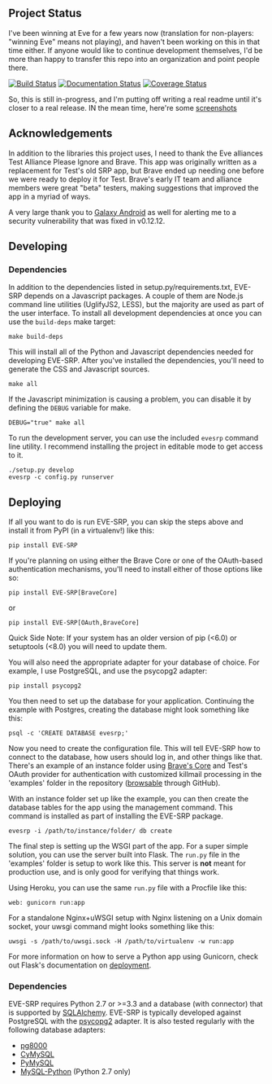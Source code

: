 ## Project Status
I've been winning at Eve for a few years now (translation for non-players:
"winning Eve" means not playing), and haven't been working on this in that time
either. If anyone would like to continue development themselves, I'd be more than
happy to transfer this repo into an organization and point people there.

[![Build Status](https://travis-ci.org/paxswill/evesrp.svg?branch=master)](https://travis-ci.org/paxswill/evesrp)
[![Documentation Status](https://readthedocs.org/projects/eve-srp/badge/?version=master)](https://readthedocs.org/projects/eve-srp/?badge=master)
[![Coverage Status](https://coveralls.io/repos/paxswill/evesrp/badge.svg?branch=master&service=github)](https://coveralls.io/github/paxswill/evesrp?branch=master)

So, this is still in-progress, and I'm putting off writing a real readme until
it's closer to a real release. IN the mean time, here're some
[screenshots][screens]

[screens]: http://imgur.com/a/3IEQC

## Acknowledgements

In addition to the libraries this project uses, I need to thank the Eve
alliances Test Alliance Please Ignore and Brave. This app was originally
written as a replacement for Test's old SRP app, but Brave ended up needing
one before we were ready to deploy it for Test. Brave's early IT team and
alliance members were great "beta" testers, making suggestions that improved
the app in a myriad of ways.

A very large thank you to [Galaxy Android][galaxy-android] as well for alerting
me to a security vulnerability that was fixed in v0.12.12.

[galaxy-android]: https://evewho.com/character/92317068
## Developing

### Dependencies

In addition to the dependencies listed in setup.py/requirements.txt, EVE-SRP
depends on a Javascript packages. A couple of them are Node.js command line
utilities (UglifyJS2, LESS), but the majority are used as part of the user
interface. To install all development dependencies at once you can use the
`build-deps` make target:

    make build-deps

This will install all of the Python and Javascript dependencies needed for
developing EVE-SRP.
After you've installed the dependencies, you'll need to generate the CSS and
Javascript sources.

    make all

If the Javascript minimization is causing a problem, you can disable it by
defining the `DEBUG` variable for make.

    DEBUG="true" make all

To run the development server, you can use the included `evesrp` command line
utility. I recommend installing the project in editable mode to get access to
it.

    ./setup.py develop
    evesrp -c config.py runserver

## Deploying

If all you want to do is run EVE-SRP, you can skip the steps above and install
it from PyPI (in a virtualenv!) like this:

    pip install EVE-SRP

If you're planning on using either the Brave Core or one of the OAuth-based
authentication mechanisms, you'll need to install either of those options like
so:

    pip install EVE-SRP[BraveCore]

or

    pip install EVE-SRP[OAuth,BraveCore]

Quick Side Note: If your system has an older version of pip (<6.0) or
setuptools (<8.0) you will need to update them.

You will also need the appropriate adapter for your database of choice. For
example, I use PostgreSQL, and use the psycopg2 adapter:

    pip install psycopg2

You then need to set up the database for your application. Continuing the
example with Postgres, creating the database might look something like this:

    psql -c 'CREATE DATABASE evesrp;'

Now you need to create the configuration file. This will tell EVE-SRP how to
connect to the database, how users should log in, and other things like that.
There's an example of an instance folder using [Brave's Core][core] and
Test's OAuth provider for authentication with customized killmail processing
in the 'examples' folder in the repository ([browsable][examples] through
GitHub).

With an instance folder set up like the example, you can then create the
database tables for the app using the management command. This command is
installed as part of installing the EVE-SRP package.

    evesrp -i /path/to/instance/folder/ db create

The final step is setting up the WSGI part of the app. For a super simple
solution, you can use the server built into Flask. The `run.py` file in the
'examples' folder is setup to work like this. This server is **not** meant for
production use, and is only good for verifying that things work.

Using Heroku, you can use the same `run.py` file with a Procfile
like this:

    web: gunicorn run:app

For a standalone Nginx+uWSGI setup with Nginx listening on a Unix domain
socket, your uwsgi command might looks something like this:

    uwsgi -s /path/to/uwsgi.sock -H /path/to/virtualenv -w run:app

For more information on how to serve a Python app using Gunicorn, check out 
Flask's documentation on [deployment][flask-deploy].

### Dependencies

EVE-SRP requires Python 2.7 or >=3.3 and a database (with connector) that is
supported by [SQLAlchemy][sqla-db-support]. EVE-SRP is typically developed
against PostgreSQL with the [psycopg2][psycopg2] adapter. It is also tested
regularly with the following database adapters:

* [pg8000](https://pypi.python.org/pypi/pg8000/)
* [CyMySQL](https://pypi.python.org/pypi/cymysql)
* [PyMySQL](https://pypi.python.org/pypi/PyMySQL)
* [MySQL-Python](https://pypi.python.org/pypi/MySQL-python) (Python 2.7 only)

[core]: https://github.com/bravecollective/core
[examples]: https://github.com/paxswill/evesrp/tree/master/example
[flask-deploy]: http://flask.pocoo.org/docs/0.10/deploying/
[sqla-db-support]: http://docs.sqlalchemy.org/en/rel_0_9/core/engines.html#supported-databases
[psycopg2]:http://initd.org/psycopg/

